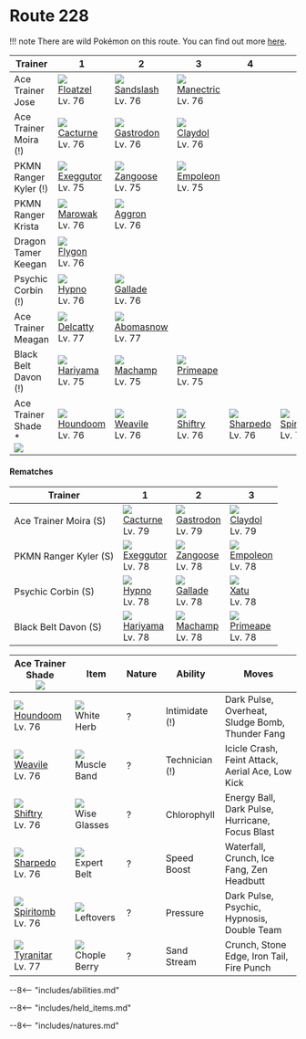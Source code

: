 # Route 228

!!! note
    There are wild Pokémon on this route. You can find out more [here](../../wild_pokemon/route_228/).


Trainer                             | 1                                 | 2                                 | 3                                 | 4                                | 5                                 | 6
---                                 | ---                               | ---                               | ---                               | ---                              | ---                               | ---
Ace Trainer Jose                    | ![][419]<br>[Floatzel]<br>Lv. 76  | ![][028]<br>[Sandslash]<br>Lv. 76 | ![][310]<br>[Manectric]<br>Lv. 76 | &nbsp;                           | &nbsp;                            | &nbsp;
Ace Trainer Moira (!)               | ![][332]<br>[Cacturne]<br>Lv. 76  | ![][423]<br>[Gastrodon]<br>Lv. 76 | ![][344]<br>[Claydol]<br>Lv. 76   | &nbsp;                           | &nbsp;                            | &nbsp;
PKMN Ranger Kyler (!)               | ![][103]<br>[Exeggutor]<br>Lv. 75 | ![][335]<br>[Zangoose]<br>Lv. 75  | ![][395]<br>[Empoleon]<br>Lv. 75  | &nbsp;                           | &nbsp;                            | &nbsp;
PKMN Ranger Krista                  | ![][105]<br>[Marowak]<br>Lv. 76   | ![][306]<br>[Aggron]<br>Lv. 76    | &nbsp;                            | &nbsp;                           | &nbsp;                            | &nbsp;
Dragon Tamer Keegan                 | ![][330]<br>[Flygon]<br>Lv. 76    | &nbsp;                            | &nbsp;                            | &nbsp;                           | &nbsp;                            | &nbsp;
Psychic Corbin (!)                  | ![][097]<br>[Hypno]<br>Lv. 76     | ![][475]<br>[Gallade]<br>Lv. 76   | &nbsp;                            | &nbsp;                           | &nbsp;                            | &nbsp;
Ace Trainer Meagan                  | ![][301]<br>[Delcatty]<br>Lv. 77  | ![][460]<br>[Abomasnow]<br>Lv. 77 | &nbsp;                            | &nbsp;                           | &nbsp;                            | &nbsp;
Black Belt Davon (!)                | ![][297]<br>[Hariyama]<br>Lv. 75  | ![][068]<br>[Machamp]<br>Lv. 75   | ![][057]<br>[Primeape]<br>Lv. 75  | &nbsp;                           | &nbsp;                            | &nbsp;
Ace Trainer Shade *<br>![][ace_m_2] | ![][229]<br>[Houndoom]<br>Lv. 76  | ![][461]<br>[Weavile]<br>Lv. 76   | ![][275]<br>[Shiftry]<br>Lv. 76   | ![][319]<br>[Sharpedo]<br>Lv. 76 | ![][442]<br>[Spiritomb]<br>Lv. 76 | ![][248]<br>[Tyranitar]<br>Lv. 77

#### Rematches

Trainer               | 1                                 | 2                                 | 3
---                   | ---                               | ---                               | ---
Ace Trainer Moira (S) | ![][332]<br>[Cacturne]<br>Lv. 79  | ![][423]<br>[Gastrodon]<br>Lv. 79 | ![][344]<br>[Claydol]<br>Lv. 79
PKMN Ranger Kyler (S) | ![][103]<br>[Exeggutor]<br>Lv. 78 | ![][335]<br>[Zangoose]<br>Lv. 78  | ![][395]<br>[Empoleon]<br>Lv. 78
Psychic Corbin (S)    | ![][097]<br>[Hypno]<br>Lv. 78     | ![][475]<br>[Gallade]<br>Lv. 78   | ![][178]<br>[Xatu]<br>Lv. 78
Black Belt Davon (S)  | ![][297]<br>[Hariyama]<br>Lv. 78  | ![][068]<br>[Machamp]<br>Lv. 78   | ![][057]<br>[Primeape]<br>Lv. 78

Ace Trainer Shade<br>![][ace_m_2] | Item                              | Nature | Ability        | Moves
---                               | ---                               | ---    | ---            | ---
![][229]<br>[Houndoom]<br>Lv. 76  | ![][white-herb]<br>White Herb     | ?      | Intimidate (!) | Dark Pulse, Overheat, Sludge Bomb, Thunder Fang
![][461]<br>[Weavile]<br>Lv. 76   | ![][muscle-band]<br>Muscle Band   | ?      | Technician (!) | Icicle Crash, Feint Attack, Aerial Ace, Low Kick
![][275]<br>[Shiftry]<br>Lv. 76   | ![][wise-glasses]<br>Wise Glasses | ?      | Chlorophyll    | Energy Ball, Dark Pulse, Hurricane, Focus Blast
![][319]<br>[Sharpedo]<br>Lv. 76  | ![][expert-belt]<br>Expert Belt   | ?      | Speed Boost    | Waterfall, Crunch, Ice Fang, Zen Headbutt
![][442]<br>[Spiritomb]<br>Lv. 76 | ![][leftovers]<br>Leftovers       | ?      | Pressure       | Dark Pulse, Psychic, Hypnosis, Double Team
![][248]<br>[Tyranitar]<br>Lv. 77 | ![][chople-berry]<br>Chople Berry | ?      | Sand Stream    | Crunch, Stone Edge, Iron Tail, Fire Punch

--8<-- "includes/abilities.md"

--8<-- "includes/held_items.md"

--8<-- "includes/natures.md"

[Sandslash]: ../../pokemon_changes/028/
[Primeape]: ../../pokemon_changes/057/
[Machamp]: ../../pokemon_changes/068/
[Hypno]: ../../pokemon_changes/097/
[Exeggutor]: ../../pokemon_changes/103/
[Marowak]: ../../pokemon_changes/105/
[Xatu]: ../../pokemon_changes/178/
[Houndoom]: ../../pokemon_changes/229/
[Tyranitar]: ../../pokemon_changes/248/
[Shiftry]: ../../pokemon_changes/275/
[Hariyama]: ../../pokemon_changes/297/
[Delcatty]: ../../pokemon_changes/301/
[Aggron]: ../../pokemon_changes/306/
[Manectric]: ../../pokemon_changes/310/
[Sharpedo]: ../../pokemon_changes/319/
[Flygon]: ../../pokemon_changes/330/
[Cacturne]: ../../pokemon_changes/332/
[Zangoose]: ../../pokemon_changes/335/
[Claydol]: ../../pokemon_changes/344/
[Empoleon]: ../../pokemon_changes/395/
[Floatzel]: ../../pokemon_changes/419/
[Gastrodon]: ../../pokemon_changes/423/
[Spiritomb]: ../../pokemon_changes/442/
[Abomasnow]: ../../pokemon_changes/460/
[Weavile]: ../../pokemon_changes/461/
[Gallade]: ../../pokemon_changes/475/
[chople-berry]: ../img/items/chople-berry.png
[expert-belt]: ../img/items/expert-belt.png
[leftovers]: ../img/items/leftovers.png
[muscle-band]: ../img/items/muscle-band.png
[white-herb]: ../img/items/white-herb.png
[wise-glasses]: ../img/items/wise-glasses.png
[028]: ../img/pokemon/028.png
[057]: ../img/pokemon/057.png
[068]: ../img/pokemon/068.png
[097]: ../img/pokemon/097.png
[103]: ../img/pokemon/103.png
[105]: ../img/pokemon/105.png
[178]: ../img/pokemon/178.png
[229]: ../img/pokemon/229.png
[248]: ../img/pokemon/248.png
[275]: ../img/pokemon/275.png
[297]: ../img/pokemon/297.png
[301]: ../img/pokemon/301.png
[306]: ../img/pokemon/306.png
[310]: ../img/pokemon/310.png
[319]: ../img/pokemon/319.png
[330]: ../img/pokemon/330.png
[332]: ../img/pokemon/332.png
[335]: ../img/pokemon/335.png
[344]: ../img/pokemon/344.png
[395]: ../img/pokemon/395.png
[419]: ../img/pokemon/419.png
[423]: ../img/pokemon/423.png
[442]: ../img/pokemon/442.png
[460]: ../img/pokemon/460.png
[461]: ../img/pokemon/461.png
[475]: ../img/pokemon/475.png
[ace_m_2]: ../img/trainer/ace_m_2.png
